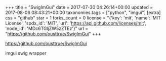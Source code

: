 +++
title = "SwigImGui"
date = 2017-07-30 04:26:14+00:00
updated = 2017-08-06 08:43:21+00:00
taxonomies.tags = ["python", "imgui"]
[extra]
css = "github"
star = 1
forks_count = 0
license = "{'key': 'mit', 'name': 'MIT License', 'spdx_id': 'MIT', 'url': 'https://api.github.com/licenses/mit', 'node_id': 'MDc6TGljZW5zZTEz'}"
url = "https://github.com/ousttrue/SwigImGui"
+++

<https://github.com/ousttrue/SwigImGui>

imgui swig wrapper
